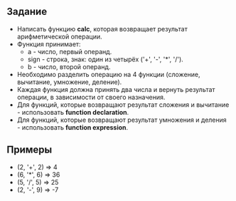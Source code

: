 ## Задание
- Написать функцию <b>calc</b>, которая возвращает результат арифметической операции.
- Функция принимает:
  - a - число, первый операнд.
  - sign - строка, знак: один из четырёх ('+', '-', '*', '/').
  - b - число, второй операнд.
- Необходимо разделить операцию на 4 функции (сложение, вычитание, умножение, деление).
- Каждая функция должна принять два числа и вернуть результат операции, в зависимости от своего назначения.
- Для функций, которые возвращают результат сложения и вычитание - использовать <b>function declaration</b>.
- Для функций, которые возвращают результат умножения и деления - использовать <b>function expression</b>.

## Примеры
- (2, '+', 2) => 4
- (6, '*', 6) => 36
- (5, '/', 5) => 25
- (2, '-', 9) => -7